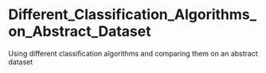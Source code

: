 # Different_Classification_Algorithms_on_Abstract_Dataset
Using different classification algorithms and comparing them on an abstract dataset
